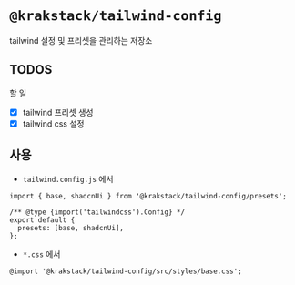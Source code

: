 # `@krakstack/tailwind-config`

tailwind 설정 및 프리셋을 관리하는 저장소

## TODOS

할 일

- [x] tailwind 프리셋 생성
- [x] tailwind css 설정

## 사용

- `tailwind.config.js` 에서
```
import { base, shadcnUi } from '@krakstack/tailwind-config/presets';

/** @type {import('tailwindcss').Config} */
export default {
  presets: [base, shadcnUi],
};
```

- `*.css` 에서
```
@import '@krakstack/tailwind-config/src/styles/base.css';
```